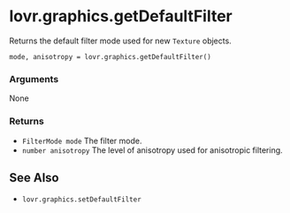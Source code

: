 <!--
category: reference
-->

lovr.graphics.getDefaultFilter
===

Returns the default filter mode used for new `Texture` objects.

    mode, anisotropy = lovr.graphics.getDefaultFilter()

### Arguments

None

### Returns

- `FilterMode mode` The filter mode.
- `number anisotropy` The level of anisotropy used for anisotropic filtering.

See Also
---

- `lovr.graphics.setDefaultFilter`
